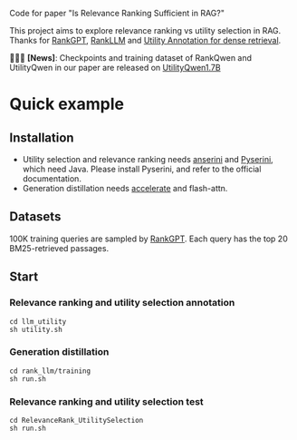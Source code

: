 Code for paper "Is Relevance Ranking Sufficient in RAG?"

This project aims to explore relevance ranking vs utility selection in RAG.  
Thanks for [RankGPT](https://github.com/sunnweiwei/RankGPT), [RankLLM](https://github.com/castorini/rank_llm) and [Utility Annotation for dense retrieval](https://github.com/Trustworthy-Information-Access/utility-focused-annotation). 

🎉🎉🎉 **[News]**: Checkpoints and training dataset of RankQwen and UtilityQwen in our paper are released on [UtilityQwen1.7B](https://huggingface.co/hengranZhang/UtilityQwen1.7B/tree/main)

# Quick example
## Installation
- Utility selection and relevance ranking needs [anserini](https://github.com/castorini/anserini) and [Pyserini](https://github.com/castorini/pyserini), which need Java. Please install Pyserini, and refer to the official documentation.
- Generation distillation needs [accelerate](https://github.com/huggingface/accelerate) and flash-attn.
## Datasets
100K training queries are sampled by [RankGPT](https://drive.google.com/file/d/1OgF4rj89FWSr7pl1c7Hu4x0oQYIMwhik/view?usp=share_link). Each query has the top 20 BM25-retrieved passages. 
## Start 
### Relevance ranking and utility selection annotation
```
cd llm_utility
sh utility.sh 
```
### Generation distillation
```
cd rank_llm/training
sh run.sh 
```
### Relevance ranking and utility selection test 
```
cd RelevanceRank_UtilitySelection
sh run.sh 
```


